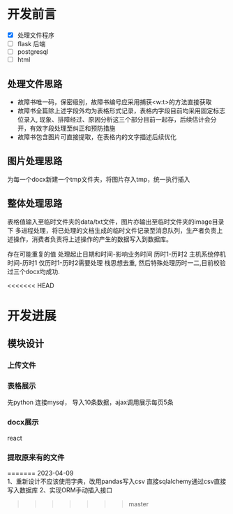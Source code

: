 # 开发前言

- [X] 处理文件程序
- [ ] flask 后端
- [ ] postgresql
- [ ] html

## 处理文件思路

- 故障书唯一码，保密级别，故障书编号应采用捕获<w:t>的方法直接获取
- 故障书全篇除上述字段外均为表格形式记录，表格内字段目前均采用固定标志位录入, 现象、排障经过、原因分析这三个部分目前一起存，后续估计会分开，有效字段处理至纠正和预防措施
- 故障书包含图片可直接提取，在表格内的文字描述后续优化

## 图片处理思路

为每一个docx新建一个tmp文件夹，将图片存入tmp，统一执行插入

## 整体处理思路

表格值输入至临时文件夹的data/txt文件，图片亦输出至临时文件夹的image目录下
多进程处理，将已处理的文档生成的临时文件记录至消息队列，生产者负责上述操作，消费者负责将上述操作的产生的数据写入到数据库。

存在可能重复的值
处理起止日期和时间-影响业务时间
历时1-历时2
主机系统停机时间-历时1
仅历时1-历时2需要处理
栈思想去重, 然后特殊处理历时一二,目前校验过三个docx均成功.

<<<<<<< HEAD
# 开发进展

## 模块设计

### 上传文件


### 表格展示

先python 连接mysql， 导入10条数据，ajax调用展示每页5条

### docx展示

react

### 提取原来有的文件
=======
2023-04-09  
1、重新设计不应该使用字典，改用pandas写入csv
直接sqlalchemy通过csv直接写入数据库
2、实现ORM手动插入接口


>>>>>>> master
